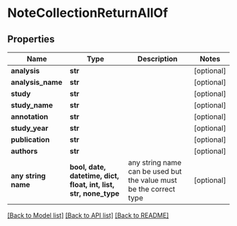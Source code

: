# NoteCollectionReturnAllOf


## Properties
Name | Type | Description | Notes
------------ | ------------- | ------------- | -------------
**analysis** | **str** |  | [optional] 
**analysis_name** | **str** |  | [optional] 
**study** | **str** |  | [optional] 
**study_name** | **str** |  | [optional] 
**annotation** | **str** |  | [optional] 
**study_year** | **str** |  | [optional] 
**publication** | **str** |  | [optional] 
**authors** | **str** |  | [optional] 
**any string name** | **bool, date, datetime, dict, float, int, list, str, none_type** | any string name can be used but the value must be the correct type | [optional]

[[Back to Model list]](../README.md#documentation-for-models) [[Back to API list]](../README.md#documentation-for-api-endpoints) [[Back to README]](../README.md)


